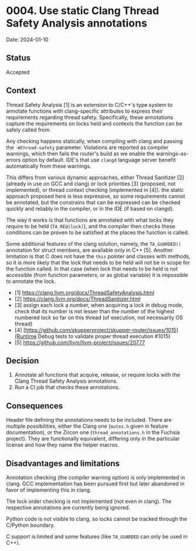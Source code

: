 # 0004. Use static Clang Thread Safety Analysis annotations

Date: 2024-01-10

## Status

Accepted

## Context

Thread Safety Analysis [1] is an extension to C/C++'s type system to annotate functions with clang-specific attributes to express their requirements regarding thread safety.
Specifically, these annotations capture the requirements on locks held and contexts the function can be safely called from.

Any checking happens statically, when compiling with clang and passing the `-Wthread-safety` parameter.
Violations are reported as compiler warnings, which then fails the router's build as we enable the warnings-as-errors option by default.
IDE's that use `clangd` language server benefit automatically from these warnings.

This differs from various dynamic approaches, either Thread Sanitizer [2] (already in use on GCC and clang) or lock priorities [3] (proposed, not implemented), or thread context checking (implemented in [4]).
the static approach proposed here is less expressive, so some requirements cannot be annotated, but the constrains that can be expressed can be checked quickly and reliably in the compiler, or in the IDE (if based on clangd).

The way it works is that functions are annotated with what locks they require to be held (`TA_REQ(lock)`), and the compiler then checks these conditions can be proven to be satisfied at the places the function is called.

Some additional features of the clang solution, namely, the `TA_GUARDED()` annotation for struct members, are available only in C++ [5].
Another limitation is that C does not have the `this` pointer and classes with methods, so it is more likely that the lock that needs to be held will not be in scope for the function called.
In that case (when lock that needs to be held is not accessible (from function parameters, or as global variable) it is impossible to annotate the lock.

* [1] https://clang.llvm.org/docs/ThreadSafetyAnalysis.html
* [2] https://clang.llvm.org/docs/ThreadSanitizer.html
* [3] assign each lock a number, when acquiring a lock in debug mode, check that its number is not lesser than the number of the highest numbered lock so far on this thread (of execution, not necessarily OS thread)
* [4] [https://github.com/skupperproject/skupper-router/issues/1015](Runtime Debug tests to validate proper thread execution #1015)
* [5] https://github.com/llvm/llvm-project/issues/20777

## Decision

1. Annotate all functions that acquire, release, or require locks with the Clang Thread Safety Analysis annotations.
2. Run a CI job that checks these annotations.

## Consequences

Header file defining the annotations needs to be included.
There are multiple possibilities, either the Clang one (`mutex.h` given in feature documentation), or the Zircon one (`thread_annotations.h` in the Fuchsia project).
They are functionally equivalent, differing only in the particular license and how they name the helper macros.

## Disadvantages and limitations

Annotation checking (the compiler warning option) is only implemented in clang.
GCC implementation has been pursued first but later abandoned in favor of implementing this in clang.

The lock order checking is not implemented (not even in clang).
The respective annotations are currently being ignored.

Python code is not visible to clang, so locks cannot be tracked through the C/Python boundary.

C support is limited and some features (like `TA_GUARDED` can only be used in C++). 
